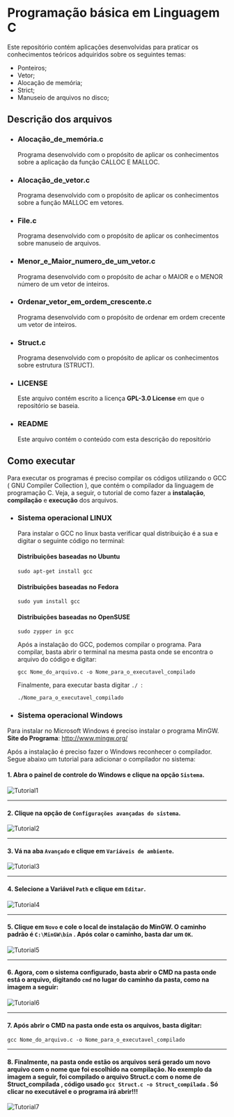 # Programação básica em Linguagem C
   Este repositório contém aplicações desenvolvidas para praticar os conhecimentos teóricos adquiridos sobre os seguintes temas:

- Ponteiros;
- Vetor;
- Alocação de memória;
- Strict;
- Manuseio de arquivos no disco;

## Descrição dos arquivos

- ### Alocação_de_memória.c 
    Programa desenvolvido com o propósito de aplicar os conhecimentos sobre a aplicação da função CALLOC E MALLOC.

- ### Alocação_de_vetor.c
    Programa desenvolvido com o propósito de aplicar os conhecimentos sobre a função MALLOC em vetores.

- ### File.c
    Programa desenvolvido com o propósito de aplicar os conhecimentos sobre manuseio de arquivos.

- ### Menor_e_Maior_numero_de_um_vetor.c
    Programa desenvolvido com o propósito de achar o MAIOR e o MENOR número de um vetor de inteiros.
    
- ### Ordenar_vetor_em_ordem_crescente.c
    Programa desenvolvido com o propósito de ordenar em ordem crecente um vetor de inteiros.

- ### Struct.c
    Programa desenvolvido com o propósito de aplicar os conhecimentos sobre estrutura (STRUCT).
    
- ### LICENSE
    Este arquivo contém escrito a licença  **GPL-3.0 License** em que o repositório se baseia. 
    
- ### README
    Este arquivo contém o conteúdo com esta descrição do repositório 

## Como executar
   Para executar os programas é preciso compilar os códigos utilizando o GCC ( GNU Compiler Collection ), que contém o compilador da linguagem de programação C. Veja, a seguir, 
   o tutorial de como fazer a **instalação**, **compilação** e **execução** dos arquivos.

- ### Sistema operacional LINUX 
  Para instalar o GCC no linux basta verificar qual distribuição é a sua e digitar o seguinte código no terminal:
  #### Distribuições baseadas no Ubuntu
      sudo apt-get install gcc
  #### Distribuições baseadas no Fedora
      sudo yum install gcc
  #### Distribuições baseadas no OpenSUSE
      sudo zypper in gcc
    
    Após a instalação do GCC, podemos compilar o programa. Para compilar, basta abrir o terminal na mesma pasta onde se encontra o arquivo do código e digitar:
    ```
    gcc Nome_do_arquivo.c -o Nome_para_o_executavel_compilado
    ``` 
    Finalmente, para executar basta digitar ```./ ```:
    ```
    ./Nome_para_o_executavel_compilado
    ```
- ### Sistema operacional Windows
Para instalar no Microsoft Windows é preciso instalar o programa MinGW.
**Site do Programa**: http://www.mingw.org/

Após a instalação é preciso fazer o Windows reconhecer o compilador. Segue abaixo um tutorial para adicionar o compilador no sistema:

#### 1. Abra o painel de controle do Windows e clique na opção ```Sistema```.
![Tutorial1](https://user-images.githubusercontent.com/46981155/90186228-3a370400-dd8e-11ea-9dd3-555ea5f60a8a.png)
__________________________________________________________________________________________________________________

#### 2. Clique na opção de ```Configurações avançadas do sistema```.
![Tutorial2](https://user-images.githubusercontent.com/46981155/90186346-65b9ee80-dd8e-11ea-8de0-ef14d1c4f731.PNG)

__________________________________________________________________________________________________________________

#### 3. Vá na aba ```Avançado``` e clique em ```Variáveis de ambiente```.
![Tutorial3](https://user-images.githubusercontent.com/46981155/90186384-74080a80-dd8e-11ea-8bfa-89cde27fd777.PNG)

__________________________________________________________________________________________________________________

#### 4. Selecione a Variável ```Path``` e clique em ```Editar```.
![Tutorial4](https://user-images.githubusercontent.com/46981155/90186410-8124f980-dd8e-11ea-91be-5946655fa390.PNG)

__________________________________________________________________________________________________________________

#### 5. Clique em ```Novo``` e cole o local de instalação do MinGW. O caminho padrão é ```C:\MinGW\bin``` . Após colar o caminho, basta dar um ```OK```.
![Tutorial5](https://user-images.githubusercontent.com/46981155/90186460-91d56f80-dd8e-11ea-8367-63c6bcac22b2.PNG)

__________________________________________________________________________________________________________________

#### 6. Agora, com o sistema configurado, basta abrir o CMD na pasta onde está o arquivo, digitando ```cmd``` no lugar do caminho da pasta, como na imagem a seguir:
![Tutorial6](https://user-images.githubusercontent.com/46981155/90259977-41f3b880-de21-11ea-8ad1-9c0e713c5750.png)

__________________________________________________________________________________________________________________

#### 7. Após abrir o CMD na pasta onde esta os arquivos, basta digitar:
```gcc Nome_do_arquivo.c -o Nome_para_o_executavel_compilado```

__________________________________________________________________________________________________________________

#### 8. Finalmente, na pasta onde estão os arquivos será gerado um novo arquivo com o nome que foi escolhido na compilação. No exemplo da imagem a seguir, foi compilado o arquivo **Struct.c** com o nome de **Struct_compilada** , código usado ```gcc Struct.c -o Struct_compilada``` . Só clicar no executável e o programa irá abrir!!!
![Tutorial7](https://user-images.githubusercontent.com/46981155/90260042-5768e280-de21-11ea-844a-7d97b7ad3f18.PNG)
